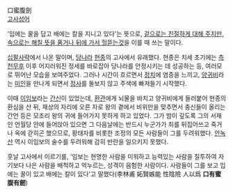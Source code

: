 口蜜腹劍  
[고사성어](%EA%B3%A0%EC%82%AC%EC%84%B1%EC%96%B4.md)

'입에는 꿀을 담고 배에는 칼을 지니고 있다'는 뜻으로, [겉으로는 친절하게 대해 주지만, 속으로는 해칠 뜻을 품거나 뒤에 가서 헐뜯는것](%ED%95%98%EB%9D%BC%EA%B5%AC%EB%A1%9C.md)을 이를 때 쓰는 말이다.

[십팔사략](%EC%8B%AD%ED%8C%94%EC%82%AC%EB%9E%B5.md)에서 나온 말이며,
[당나라](%EB%8B%B9%EB%82%98%EB%9D%BC.md) [현종](%ED%98%84%EC%A2%85.md)의 고사에서
유래했다. 현종은 치세 초기에는 [측천무후](%EC%B8%A1%EC%B2%9C%EB%AC%B4%ED%9B%84.md) 이후 어지러워진
정세를 바로잡아 당나라를 안정시키는 데 성공하는 등, 여러모로 뛰어난 모습을 보여주었다. 그러나 시간이 흐르면서
[정치](%EC%A0%95%EC%B9%98.md)에 염증을 느끼고,
[양귀비](%EC%96%91%EA%B7%80%EB%B9%84.md)라는 [미인](%EB%AF%B8%EC%9D%B8.md)을 만나게
되면서 [정사](%EC%A0%95%EC%82%AC.md)를 돌보지 않고 주색에 빠져들기 시작했다.

이때 [이임보](%EC%9D%B4%EC%9E%84%EB%B3%B4.md)라는 [간신](%EA%B0%84%EC%8B%A0.md)이
있었는데, [환관](%ED%99%98%EA%B4%80.md)에게 뇌물을 바치고 양귀비에게 들러붙어 현종의 환심을 산 뒤, 재상의 자리에
오른 자로 왕의 곁에서 비위만을 맞추면서 충신들이 올리는 간언 등은 모조리 왕의 귀에 들어가지 못하게 하고 있었다. 그가 밤이 깊도록 그의
서재인 언월당 안에 들어앉아 있으면 그 다음날에는 반드시 누군가가 죄를 뒤집어쓰고 죽거나 옥에 갇히곤 했으므로, 황태자를 비롯한 조정의 모든
사람들이 그를 두려워했다. [안녹산](%EC%95%88%EB%85%B9%EC%82%B0.md) 역시 이임보의 술수를 두려워해 감히
반란을 일으키지 못했다.

훗날 고사에서 이르기를, '임보는 현명한 사람을 미워하고 능력있는 사람을 질투하여 자기보다 나은 사람을 배척하고 억누르는, 성격이 음험한
사람이다. 사람들이 그를 보고 입에는 꿀이 있고 배에는 칼이 있다'고 말했다(李林甫 妬賢嫉能 性陰險 人以爲 **口有蜜腹有劒**)

